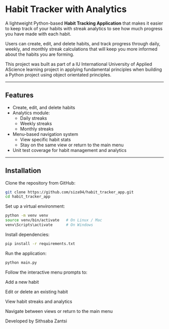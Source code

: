 # Habit Tracker with Analytics

A lightweight Python-based **Habit Tracking Application** that makes it easier to keep track of your habits with streak analytics
to see how much progress you have made with each habit.

Users can create, edit, and delete habits, and track progress through daily, weekly, and monthly streak calculations that will keep you
more informed about the habits you are forming.  

This project was built as part of a IU International University of Applied AScience learning project in applying fundamental principles
when building a Python project using object orientated principles.

---

## Features

- Create, edit, and delete habits
- Analytics module:
  * Daily streaks
  * Weekly streaks
  * Monthly streaks
- Menu-based navigation system
  * View specific habit stats
  * Stay on the same view or return to the main menu
- Unit test coverage for habit management and analytics

---

## Installation

Clone the repository from GitHub:

```bash
git clone https://github.com/siza94/habit_tracker_app.git
cd habit_tracker_app
```

Set up a virtual environment:

```bash
python -m venv venv
source venv/bin/activate   # On Linux / Mac
venv\Scripts\activate      # On Windows
```

Install dependencies:
```bash
pip install -r requirements.txt
```

Run the application:

```bash
python main.py
```

Follow the interactive menu prompts to:

Add a new habit

Edit or delete an existing habit

View habit streaks and analytics

Navigate between views or return to the main menu

Developed by Sithsaba Zantsi
